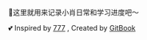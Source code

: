 🥳这里就用来记录小肖日常和学习进度吧～

💕 Inspired by [777](https://xiaoqizhang.com/) , Created by [GitBook](https://www.gitbook.com/)

